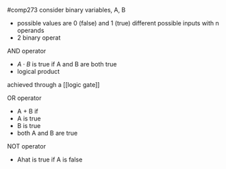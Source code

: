 #comp273 
consider binary variables, A, B
- possible values are 0 (false) and 1 (true)
different possible inputs with n operands
- 2 binary operat


AND operator
- $A\cdot B$ is true if A and B are both true
- logical product

achieved through a [[logic gate]]


OR operator
- A + B if
- A is true
- B is true
- both A and B are true


NOT operator
- Ahat is true if A is false

